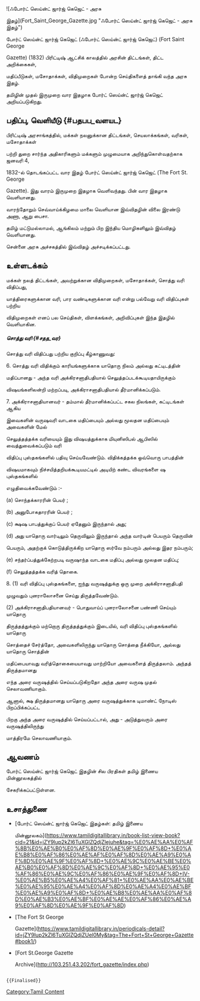 ![ஃபோர்ட் ஸெய்ன்ட் ஜார்ஜ் கெஜெட் - அரசு
இதழ்](Fort_Saint_George_Gazette.jpg "ஃபோர்ட் ஸெய்ன்ட் ஜார்ஜ் கெஜெட் - அரசு இதழ்")
போர்ட் ஸெய்ன்ட் ஜார்ஜ் கெஜெட் (ஃபோர்ட் ஸெய்ன்ட் ஜார்ஜ் கெஜெட்) (Fort Saint George
Gazette) (1832) பிரிட்டிஷ் ஆட்சிக் காலத்தில் அரசின் திட்டங்கள், திட்ட அறிக்கைகள்,
மதிப்பீடுகள், மசோதாக்கள், விதிமுறைகள் போன்ற செய்திகளைத் தாங்கி வந்த அரசு இதழ்.
தமிழின் முதல் இருமுறை வார இதழாக போர்ட் ஸெய்ன்ட் ஜார்ஜ் கெஜெட் அறியப்படுகிறது.

## பதிப்பு, வெளியீடு {#பதபப_வளயட}

பிரிட்டிஷ் அரசாங்கத்தில், மக்கள் நலனுக்கான திட்டங்கள், செயலாக்கங்கள், வரிகள், மசோதாக்கள்
பற்றி துறை சார்ந்த அதிகாரிகளும் மக்களும் முழுமையாக அறிந்துகொள்வதற்காக ஜனவரி 4,
1832-ல் தொடங்கப்பட்ட வார இதழ் போர்ட் ஸெய்ன்ட் ஜார்ஜ் கெஜெட் (The Fort St. George
Gazette). இது வாரம் இருமுறை இதழாக வெளிவந்தது. பின் வார இதழாக வெளியானது.
வாரந்தோறும் செவ்வாய்க்கிழமை மாலை வெளியான இவ்விதழின் விலை இரண்டு அணா, ஆறு பைசா.
தமிழ் மட்டுமல்லாமல், ஆங்கிலம் மற்றும் பிற இந்திய மொழிகளிலும் இவ்விதழ் வெளியானது.
சென்னை அரசு அச்சகத்தில் இவ்விதழ் அச்சடிக்கப்பட்டது.

## உள்ளடக்கம்

மக்கள் நலத் திட்டங்கள், அவற்றுக்கான விதிமுறைகள், மசோதாக்கள், சொத்து வரி விதிப்பது,
யாத்திரைகளுக்கான வரி, பார வண்டிகளுக்கான வரி என்று பல்வேறு வரி விதிப்புகள் பற்றிய
விதிமுறைகள் எனப் பல செய்திகள், விளக்கங்கள், அறிவிப்புகள் இந்த இதழில் வெளியாகின.

##### சொத்து வரி {#சதத_வர}

சொத்து வரி விதிப்பது பற்றிய குறிப்பு கீழ்காணுவது:

6\. சொத்து வரி விதிக்கும் காரியங்களுக்காக யாதொரு நிலம் அல்லது கட்டிடத்தின்
மதிப்பானது - அந்த வரி அக்கிரசனாதிபதியால் செலுத்தப்படக்கூடியதாயிருக்கும்
விஷயங்களிலன்றி மற்றப்படி, அக்கிராசனாதிபதியால் தீர்மானிக்கப்படும்.

7\. அக்கிராசனாதியானவர் - தம்மால் தீர்மானிக்கப்பட்ட சகல நிலங்கள், கட்டிடங்கள் ஆகிய
இவைகளின் வருஷவரி வாடகை மதிப்பையும் அல்லது மூலதன மதிப்பையும் அவைகளின் மேல்
செலுத்தத்தக்க வரியையும் இது விஷயத்துக்காக மியுனிஸிபல் ஆபிஸில் வைத்துவைக்கப்படும் வரி
விதிப்பு புஸ்தகங்களில் பதிவு செய்யவேண்டும். விதிக்கத்தக்க ஒவ்வொரு பாபத்தின்
விஷயமாகவும் நிச்சயித்தறியக்கூடியமட்டில் அடியிற் கண்ட விவரங்களை ஷ புஸ்தகங்களில்
எழுதிவைக்கவேண்டும் :-

\(a\) சொந்தக்காரரின் பெயர் ;

\(b\) அனுபோகதாரரின் பெயர் ;

\(c\) க்ஷஷ பாபத்துக்குப் பெயர் ஏதேனும் இருந்தால் அது;

\(d\) அது யாதொரு வார்டிலும் தெருவிலும் இருந்தால் அந்த வார்டின் பெயரும் தெருவின்
பெயரும், அதற்குக் கொடுத்திருக்கிற யாதொரு ஸர்வே நம்பரும் அல்லது இதர நம்பரும்;

\(e\) சந்தர்ப்பத்துக்கேற்றபடி வருஷாந்த வாடகை மதிப்பு அல்லது மூலதன மதிப்பு;

\(f\) செலுத்தத்தக்க வரித் தொகை.

8\. (1) வரி விதிப்பு புஸ்தகங்களை, ஐந்து வருஷத்துக்கு ஒரு முறை அக்கிராசனாதிபதி
முழுவதும் புனராலோசனை செய்து திருத்தவேண்டும்.

\(2\) அக்கிராசனாதிபதியானவர் - பொதுவாய்ப் புனராலோசனை பண்ணி செய்யும் யாதொரு
திருத்தத்துக்கும் மற்றொரு திருத்தத்துக்கும் இடையில், வரி விதிப்பு புஸ்தகங்களில் யாதொரு
சொத்தைச் சேர்த்தோ, அவைகளிலிருந்து யாதொரு சொத்தை நீக்கியோ, அல்லது யாதொரு சொத்தின்
மதிப்பையாவது வரித்தொகையையாவது மாற்றியோ அவைகளைத் திருத்தலாம். அந்தத் திருத்தமானது
எந்த அரை வருஷத்தில் செய்யப்படுகிறதோ அந்த அரை வருஷ முதல் செலாவணியாகும்.

ஆனால், க்ஷ திருத்தமானது யாதொரு அரை வருஷத்துக்காக டிமாண்ட் நோடிஸ் பிறப்பிக்கப்பட்ட
பிறகு அந்த அரை வருஷத்தில் செய்யப்பட்டால், அது - அடுத்துவரும் அரை வருஷத்திலிருந்து
மாத்திரமே செலாவணியாகும்.

## ஆவணம்

போர்ட் ஸெய்ன்ட் ஜார்ஜ் கெஜெட் இதழின் சில பிரதிகள் தமிழ் இணைய மின்னூலகத்தில்
சேகரிக்கப்பட்டுள்ளன.

## உசாத்துணை

-   [போர்ட் ஸெய்ன்ட் ஜார்ஜ் கெஜெட் இதழ்கள்: தமிழ் இணைய
    மின்னூலகம்](https://www.tamildigitallibrary.in/book-list-view-book?cid=21&id=jZY9lup2kZl6TuXGlZQdjZlejuhe&tag=%E0%AE%AA%E0%AF%8B%E0%AE%B0%E0%AF%8D%E0%AE%9F%E0%AF%8D+%E0%AE%B8%E0%AF%86%E0%AE%AF%E0%AF%8D%E0%AE%A9%E0%AF%8D%E0%AE%9F%E0%AF%8D+%E0%AE%9C%E0%AE%BE%E0%AE%B0%E0%AF%8D%E0%AE%9C%E0%AF%8D+%E0%AE%95%E0%AF%86%E0%AE%9C%E0%AF%86%E0%AE%9F%E0%AF%8D+IV-%E0%AE%B5%E0%AE%A4%E0%AF%81+%E0%AE%AA%E0%AE%BE%E0%AE%95%E0%AE%A4%E0%AF%8D%E0%AE%A4%E0%AE%BF%E0%AE%A9%E0%AF%8D+%E0%AE%B8%E0%AE%AA%E0%AF%8D%E0%AE%B3%E0%AE%BF%E0%AE%AE%E0%AF%86%E0%AE%A9%E0%AF%8D%E0%AE%9F%E0%AF%8D)
-   [The Fort St George
    Gazette](https://www.tamildigitallibrary.in/periodicals-detail?id=jZY9lup2kZl6TuXGlZQdjZUel0My&tag=The+Fort+St+George+Gazette#book1/)
-   [Fort St.George Gazette
    Archive](http://103.251.43.202/fort_gazette/index.php)

```{=mediawiki}
{{Finalised}}
```
[Category:Tamil Content](Category:Tamil_Content "wikilink")
